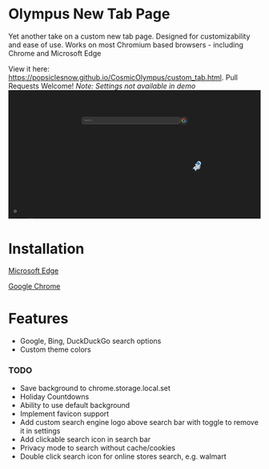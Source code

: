 # Olympus New Tab Page

Yet another take on a custom new tab page.
Designed for customizability and ease of use.
Works on most Chromium based browsers - including Chrome and Microsoft Edge

View it here: https://popsiclesnow.github.io/CosmicOlympus/custom_tab.html.
Pull Requests Welcome!
*Note: Settings not available in demo*
![screenshot of tab page](tab.png)

# Installation
[Microsoft Edge](https://docs.microsoft.com/en-us/microsoft-edge/extensions/guides/adding-and-removing-extensions#adding-an-extension)

[Google Chrome](https://support.google.com/chrome/a/answer/2714278)

# Features
 - Google, Bing, DuckDuckGo search options
 - Custom theme colors

### TODO
 - Save background to chrome.storage.local.set
 - Holiday Countdowns
 - Ability to use default background
 - Implement favicon support
 - Add custom search engine logo above search bar with toggle to remove it in settings
 - Add clickable search icon in search bar
 - Privacy mode to search without cache/cookies
 - Double click search icon for online stores search, e.g. walmart